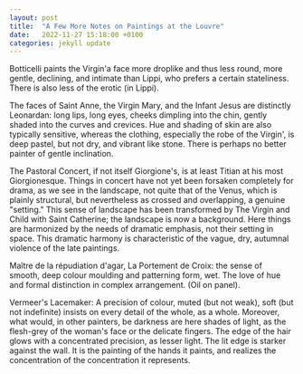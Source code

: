 ```yaml
---
layout: post
title:  "A Few More Notes on Paintings at the Louvre"
date:   2022-11-27 15:18:00 +0100
categories: jekyll update
---
```

Botticelli paints the Virgin'a face more droplike and thus less round, more gentle, declining, and intimate than Lippi, who prefers a certain stateliness. There is also less of the erotic (in Lippi).


The faces of Saint Anne, the Virgin Mary, and the Infant Jesus are distinctly Leonardan: long lips, long eyes, cheeks dimpling into the chin, gently shaded into the curves and crevices. Hue and shading of skin are also typically sensitive, whereas the clothing, especially the robe of the Virgin', is deep pastel, but not dry, and vibrant like stone. There is perhaps no better painter of gentle inclination.


The Pastoral Concert, if not itself Giorgione's, is at least Titian at his most Giorgionesque. Things in concert have not yet been forsaken completely for drama, as we see in the landscape, not quite that of the Venus, which is plainly structural, but nevertheless as crossed and overlapping, a genuine "setting." 
This sense of landscape has been transformed by The Virgin and Child with Saint Catherine; the landscape is now a background. Here things are harmonized by the needs of dramatic emphasis, not their setting in space. This dramatic harmony is characteristic of the vague, dry, autumnal violence of the late paintings.


Maître de la répudiation d'agar, La Portement de Croix: the sense of smooth, deep colour moulding and patterning form, wet. The love of hue and formal distinction in complex arrangement. (Oil on panel).


Vermeer's Lacemaker: A precision of colour, muted (but not weak), soft (but not indefinite) insists on every detail of the whole, as a whole. Moreover, what would, in other painters, be darkness are here shades of light, as the flesh-grey of the woman's face or the delicate fingers. The edge of the hair glows with a concentrated precision, as lesser light. The lit edge is starker against the wall. It is the painting of the hands it paints, and realizes the concentration of the concentration it represents. 

